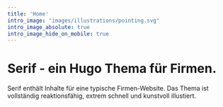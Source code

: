 ```yaml
---
title: 'Home'
intro_image: "images/illustrations/pointing.svg"
intro_image_absolute: true
intro_image_hide_on_mobile: true
---
```


# Serif - ein Hugo Thema f&uuml;r Firmen.

Serif enthält Inhalte für eine typische Firmen-Website. Das Thema ist vollständig reaktionsfähig, extrem schnell und kunstvoll illustiert.
